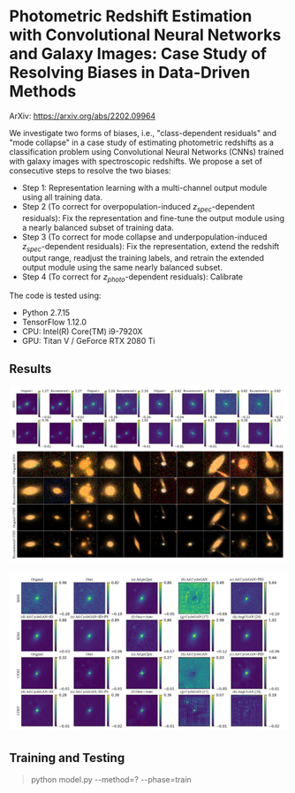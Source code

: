 # Photometric Redshift Estimation with Convolutional Neural Networks and Galaxy Images: Case Study of Resolving Biases in Data-Driven Methods

ArXiv: https://arxiv.org/abs/2202.09964

We investigate two forms of biases, i.e., "class-dependent residuals" and "mode collapse" in a case study of estimating photometric redshifts as a classification problem using Convolutional Neural Networks (CNNs) trained with galaxy images with spectroscopic redshifts. We propose a set of consecutive steps to resolve the two biases:

- Step 1: Representation learning with a multi-channel output module using all training data.
- Step 2 (To correct for overpopulation-induced $z_{spec}$-dependent residuals): Fix the representation and fine-tune the output module using a nearly balanced subset of training data.
- Step 3 (To correct for mode collapse and underpopulation-induced $z_{spec}$-dependent residuals): Fix the representation, extend the redshift output range, readjust the training labels, and retrain the extended output module using the same nearly balanced subset.
- Step 4 (To correct for $z_{photo}$-dependent residuals): Calibrate 

The code is tested using: 
- Python 2.7.15
- TensorFlow 1.12.0
- CPU: Intel(R) Core(TM) i9-7920X
- GPU: Titan V / GeForce RTX 2080 Ti

## Results


![image](https://github.com/QiufanLin/ImageTranslation/blob/main/Figures/image_examples.png)

![image](https://github.com/QiufanLin/ImageTranslation/blob/main/Figures/variant_analysis.png)


## Training and Testing

> python model.py --method=? --phase=train
